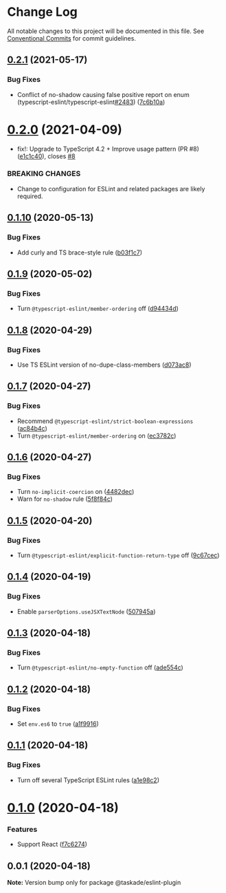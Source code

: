 # Change Log

All notable changes to this project will be documented in this file.
See [Conventional Commits](https://conventionalcommits.org) for commit guidelines.

## [0.2.1](https://github.com/taskade/eslint/compare/v0.2.0...v0.2.1) (2021-05-17)


### Bug Fixes

* Conflict of no-shadow causing false positive report on enum (typescript-eslint/typescript-eslint[#2483](https://github.com/taskade/eslint/issues/2483)) ([7c6b10a](https://github.com/taskade/eslint/commit/7c6b10a396b5380bb99cde763dfe05e621eb5b97))





# [0.2.0](https://github.com/taskade/eslint/compare/v0.1.10...v0.2.0) (2021-04-09)


* fix!: Upgrade to TypeScript 4.2 + Improve usage pattern (PR #8) ([e1c1c40](https://github.com/taskade/eslint/commit/e1c1c40e01e3f41e020a38bac239f3619a531e40)), closes [#8](https://github.com/taskade/eslint/issues/8)


### BREAKING CHANGES

* Change to configuration for ESLint and related packages are likely required.





## [0.1.10](https://github.com/taskade/eslint/compare/v0.1.9...v0.1.10) (2020-05-13)


### Bug Fixes

* Add curly and TS brace-style rule ([b03f1c7](https://github.com/taskade/eslint/commit/b03f1c7a85ff8e47cac8d391a91e4cb0a9e3331c))





## [0.1.9](https://github.com/taskade/eslint/compare/v0.1.8...v0.1.9) (2020-05-02)


### Bug Fixes

* Turn `@typescript-eslint/member-ordering` off ([d94434d](https://github.com/taskade/eslint/commit/d94434debbb44b98f89ad6242ec71e39090c73bc))





## [0.1.8](https://github.com/taskade/eslint/compare/v0.1.7...v0.1.8) (2020-04-29)


### Bug Fixes

* Use TS ESLint version of no-dupe-class-members ([d073ac8](https://github.com/taskade/eslint/commit/d073ac8d4f946da1d85fa395e25f04f215079b1e))





## [0.1.7](https://github.com/taskade/eslint/compare/v0.1.6...v0.1.7) (2020-04-27)


### Bug Fixes

* Recommend `@typescript-eslint/strict-boolean-expressions` ([ac84b4c](https://github.com/taskade/eslint/commit/ac84b4cbafc9e8c3b774920ae001bf2d12063044))
* Turn `@typescript-eslint/member-ordering` on ([ec3782c](https://github.com/taskade/eslint/commit/ec3782cf78487ade4401b4c7ef9c33d73b738405))





## [0.1.6](https://github.com/taskade/eslint/compare/v0.1.5...v0.1.6) (2020-04-27)


### Bug Fixes

* Turn `no-implicit-coercion` on ([4482dec](https://github.com/taskade/eslint/commit/4482decf40923a2f315e2dd2628e83a0a8a8f18b))
* Warn for `no-shadow` rule ([5f8f84c](https://github.com/taskade/eslint/commit/5f8f84cd3ddb72dbcb89b843d18a6addb9982830))





## [0.1.5](https://github.com/taskade/eslint/compare/v0.1.4...v0.1.5) (2020-04-20)


### Bug Fixes

* Turn `@typescript-eslint/explicit-function-return-type` off ([9c67cec](https://github.com/taskade/eslint/commit/9c67cecd1020c72baf77740a4aa9b52a62f4f7fd))





## [0.1.4](https://github.com/taskade/eslint/compare/v0.1.3...v0.1.4) (2020-04-19)


### Bug Fixes

* Enable `parserOptions.useJSXTextNode` ([507945a](https://github.com/taskade/eslint/commit/507945a7275d8b809ff0a1959e0ebc52639b33b1))





## [0.1.3](https://github.com/taskade/eslint/compare/v0.1.2...v0.1.3) (2020-04-18)


### Bug Fixes

* Turn `@typescript-eslint/no-empty-function` off ([ade554c](https://github.com/taskade/eslint/commit/ade554c9d3e11e3caa3c3d490f3a607101d52060))





## [0.1.2](https://github.com/taskade/eslint/compare/v0.1.1...v0.1.2) (2020-04-18)


### Bug Fixes

* Set `env.es6` to `true` ([a1f9916](https://github.com/taskade/eslint/commit/a1f99167ff4bc1336bfab4f2a89a5a72b7bb2022))





## [0.1.1](https://github.com/taskade/eslint/compare/v0.1.0...v0.1.1) (2020-04-18)


### Bug Fixes

* Turn off several TypeScript ESLint rules ([a1e98c2](https://github.com/taskade/eslint/commit/a1e98c2f4380c1ce7f5065440e0001523f34bd4c))





# [0.1.0](https://github.com/taskade/eslint/compare/v0.0.1...v0.1.0) (2020-04-18)


### Features

* Support React ([f7c6274](https://github.com/taskade/eslint/commit/f7c6274c40ff9140d591608cfefc21bf405869e6))





## 0.0.1 (2020-04-18)

**Note:** Version bump only for package @taskade/eslint-plugin
